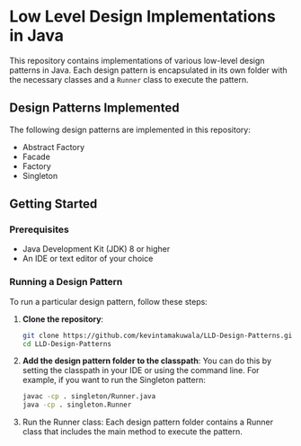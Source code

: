 # Low Level Design Implementations in Java

This repository contains implementations of various low-level design patterns in Java. Each design pattern is encapsulated in its own folder with the necessary classes and a `Runner` class to execute the pattern.

## Design Patterns Implemented
The following design patterns are implemented in this repository:

- Abstract Factory
- Facade
- Factory
- Singleton

## Getting Started

### Prerequisites
- Java Development Kit (JDK) 8 or higher
- An IDE or text editor of your choice

### Running a Design Pattern
To run a particular design pattern, follow these steps:

1. **Clone the repository**:
   ```sh
   git clone https://github.com/kevintamakuwala/LLD-Design-Patterns.git
   cd LLD-Design-Patterns
   ```
2. **Add the design pattern folder to the classpath**:
   You can do this by setting the classpath in your IDE or using the command line. For example, if you want to run the Singleton pattern:
   ```sh
   javac -cp . singleton/Runner.java
   java -cp . singleton.Runner
   ```
3. Run the Runner class:
   Each design pattern folder contains a Runner class that includes the main method to execute the pattern.
